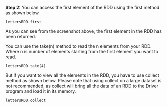 **Step 2:** You can access the first element of the RDD using the first method as shown below.

```lettersRDD.first```

 

As you can see from the screenshot above, the first element in the RDD has been returned.

You can use the take(n) method to read the n elements from your RDD. Where n is number of elements starting from the first element you want to read.

```lettersRDD.take(4)```


But if you want to view all the elements in the RDD, you have to use collect method as shown below. Please note that using collect on a large dataset is not recommended, as collect will bring all the data of an RDD to the Driver program and load it in its memory. 

```lettersRDD.collect```

